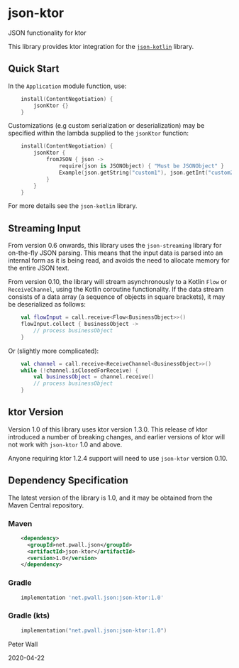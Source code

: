 # json-ktor

JSON functionality for ktor

This library provides ktor integration for the [`json-kotlin`](https://github.com/pwall567/json-kotlin) library.

## Quick Start

In the `Application` module function, use:
```kotlin
    install(ContentNegotiation) {
        jsonKtor {}
    }
```

Customizations (e.g custom serialization or deserialization) may be specified within the lambda supplied to the
`jsonKtor` function:
```kotlin
    install(ContentNegotiation) {
        jsonKtor {
            fromJSON { json ->
                require(json is JSONObject) { "Must be JSONObject" }
                Example(json.getString("custom1"), json.getInt("custom2"))
            }
        }
    }
```
For more details see the `json-kotlin` library.

## Streaming Input

From version 0.6 onwards, this library uses the `json-streaming` library for on-the-fly JSON parsing.
This means that the input data is parsed into an internal form as it is being read, and avoids the need to allocate
memory for the entire JSON text.

From version 0.10, the library will stream asynchronously to a Kotlin `Flow` or `ReceiveChannel`, using the Kotlin
coroutine functionality.
If the data stream consists of a data array (a sequence of objects in square brackets), it may be deserialized as
follows:
```kotlin
    val flowInput = call.receive<Flow<BusinessObject>>()
    flowInput.collect { businessObject ->
        // process businessObject
    }
```
Or (slightly more complicated):
```kotlin
    val channel = call.receive<ReceiveChannel<BusinessObject>>()
    while (!channel.isClosedForReceive) {
        val businessObject = channel.receive()
        // process businessObject
    }
```

## ktor Version

Version 1.0 of this library uses ktor version 1.3.0.
This release of ktor introduced a number of breaking changes, and earlier versions of ktor will not work with
`json-ktor` 1.0 and above.

Anyone requiring ktor 1.2.4 support will need to use `json-ktor` version 0.10.

## Dependency Specification

The latest version of the library is 1.0, and it may be obtained from the Maven Central repository.

### Maven
```xml
    <dependency>
      <groupId>net.pwall.json</groupId>
      <artifactId>json-ktor</artifactId>
      <version>1.0</version>
    </dependency>
```
### Gradle
```groovy
    implementation 'net.pwall.json:json-ktor:1.0'
```
### Gradle (kts)
```kotlin
    implementation("net.pwall.json:json-ktor:1.0")
```

Peter Wall

2020-04-22
